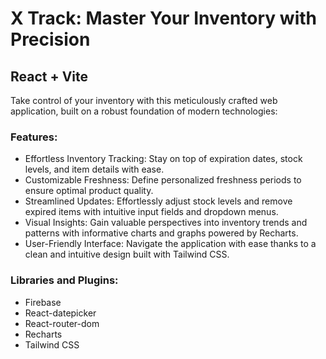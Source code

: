 # X Track: Master Your Inventory with Precision
## React + Vite

Take control of your inventory with this meticulously crafted web application, built on a robust foundation of modern technologies:

### Features:

- Effortless Inventory Tracking: Stay on top of expiration dates, stock levels, and item details with ease.
- Customizable Freshness: Define personalized freshness periods to ensure optimal product quality.
- Streamlined Updates: Effortlessly adjust stock levels and remove expired items with intuitive input fields and dropdown menus.
- Visual Insights: Gain valuable perspectives into inventory trends and patterns with informative charts and graphs powered by Recharts.
- User-Friendly Interface: Navigate the application with ease thanks to a clean and intuitive design built with Tailwind CSS.

### Libraries and Plugins:

- Firebase
- React-datepicker
- React-router-dom
- Recharts
- Tailwind CSS
